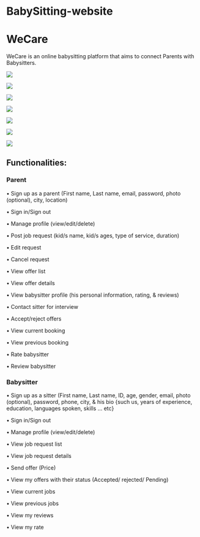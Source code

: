 # BabySitting-website
<h1>WeCare</h1>  WeCare is an online babysitting platform that aims to connect Parents with Babysitters.

<img src="https://user-images.githubusercontent.com/114349246/232681590-38be7998-d018-4f53-b7e8-bb4481e9697f.png" ></img>

<img src="https://user-images.githubusercontent.com/114349246/232681888-0da693f3-04cd-4a73-b89c-90d6a90b13d5.png" ></img>

<img src="https://user-images.githubusercontent.com/114349246/232682052-a8dce1c8-de1d-4735-8f73-c075abe3783d.png" ></img>

<img src="https://user-images.githubusercontent.com/114349246/232682108-3c77cd8d-a1e2-49c1-b6d2-d02ea5f60e9a.png" ></img>

<img src="https://user-images.githubusercontent.com/114349246/232682209-14d45d07-e6bc-457e-81ed-54993fb04732.png" ></img>

<img src="https://user-images.githubusercontent.com/114349246/232682288-f9d71b91-a860-4f78-9e4c-b4d661e3c988.png" ></img>

<img src="https://user-images.githubusercontent.com/114349246/232682299-683881d0-dd7f-4d2a-9b99-c3a973da0a56.png" ></img>



<h2>Functionalities:</h2>
<h3>Parent</h3>
<p>• Sign up as a parent (First name, Last name, email, password, photo (optional), city, 
location)</p>
<p>• Sign in/Sign out</p>
<p>• Manage profile (view/edit/delete)</p>
<p>• Post job request (kid/s name, kid/s ages, type of service, duration)</p>
<p>• Edit request </p>
<p>• Cancel request</p>
<p>• View offer list</p>
<p>• View offer details</p>
<p>• View babysitter profile (his personal information, rating, & reviews)</p>
<p>• Contact sitter for interview </p>
<p>• Accept/reject offers</p>
<p>• View current booking</p>
<p>• View previous booking</p>
<p>• Rate babysitter</p>
<p>• Review babysitter</p>


<h3>Babysitter</h3>
<p>• Sign up as a sitter (First name, Last name, ID, age, gender, email, photo (optional), 
password, phone, city, & his bio {such us, years of experience, education, languages 
spoken, skills … etc}</p>
<p>• Sign in/Sign out</p>
<p>• Manage profile (view/edit/delete)</p>
<p>• View job request list</p>
<p>• View job request details</p>
<p>• Send offer (Price)</p>
<p>• View my offers with their status (Accepted/ rejected/ Pending)</p>
<p>• View current jobs</p>
<p>• View previous jobs</p>
<p>• View my reviews</p>
<p>• View my rate</p>
